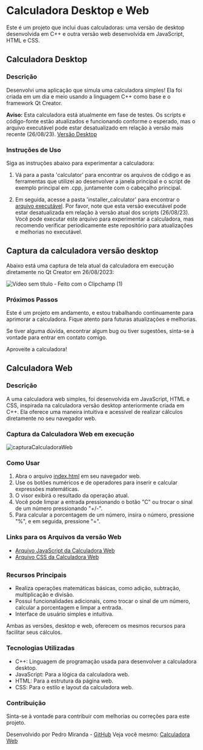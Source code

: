 # Calculadora Desktop e Web

Este é um projeto que inclui duas calculadoras: uma versão de desktop desenvolvida em C++ e outra versão web desenvolvida em JavaScript, HTML e CSS.

## Calculadora Desktop

### Descrição

Desenvolvi uma aplicação que simula uma calculadora simples! Ela foi criada em um dia e meio usando a linguagem C++ como base e o framework Qt Creator.

**Aviso:** Esta calculadora está atualmente em fase de testes. Os scripts e código-fonte estão atualizados e funcionando conforme o esperado, mas o arquivo executável pode estar desatualizado em relação à versão mais recente (26/08/23). [Versão Desktop](https://github.com/pLogicador/Calculadora/tree/main/calculator)

### Instruções de Uso

Siga as instruções abaixo para experimentar a calculadora:

1. Vá para a pasta 'calculator' para encontrar os arquivos de código e as ferramentas que utilizei ao desenvolver a janela principal e o script de exemplo principal em .cpp, juntamente com o cabeçalho principal.

2. Em seguida, acesse a pasta 'installer_calculator' para encontrar o [arquivo executável](https://github.com/pLogicador/Calculadora/tree/main/instalador_calculator). Por favor, note que esta versão executável pode estar desatualizada em relação à versão atual dos scripts (26/08/23). Você pode executar este arquivo para experimentar a calculadora, mas recomendo verificar periodicamente este repositório para atualizações e melhorias no executável.

## Captura da calculadora versão desktop 

Abaixo está uma captura de tela atual da calculadora em execução diretamente no Qt Creator em 26/08/2023:


![Vídeo sem título ‐ Feito com o Clipchamp (1)](https://github.com/pLogicador/Calculadora/assets/113561981/e3cc83c2-041d-40e4-8f22-300571f5f7c3)


### Próximos Passos

Este é um projeto em andamento, e estou trabalhando continuamente para aprimorar a calculadora. Fique atento para futuras atualizações e melhorias.

Se tiver alguma dúvida, encontrar algum bug ou tiver sugestões, sinta-se à vontade para entrar em contato comigo.

Aproveite a calculadora!


## Calculadora Web

### Descrição

A uma calculadora web simples, foi desenvolvida em JavaScript, HTML e CSS, inspirada na calculadora versão desktop anteriormente criada em C++. Ela oferece uma maneira intuitiva e acessível de realizar cálculos diretamente no seu navegador web.

### Captura da Calculadora Web em execução

![capturaCalculadoraWeb](https://github.com/pLogicador/Calculadora/assets/113561981/3a51cc56-2e1e-45ff-8a1f-86bdce08c6e1)


### Como Usar

1. Abra o arquivo [index.html](https://github.com/pLogicador/Calculadora/blob/main/index.html) em seu navegador web.
2. Use os botões numéricos e de operadores para inserir e calcular expressões matemáticas.
3. O visor exibirá o resultado da operação atual.
4. Você pode limpar a entrada pressionando o botão "C" ou trocar o sinal de um número pressionando "+/-".
5. Para calcular a porcentagem de um número, insira o número, pressione "%", e em seguida, pressione "=".

### Links para os Arquivos da versão Web

- [Arquivo JavaScript da Calculadora Web](https://github.com/pLogicador/Calculadora/blob/main/js/script.js)
- [Arquivo CSS da Calculadora Web](https://github.com/pLogicador/Calculadora/blob/main/styles/style.css)



## 

### Recursos Principais

- Realiza operações matemáticas básicas, como adição, subtração, multiplicação e divisão.
- Possui funcionalidades adicionais, como trocar o sinal de um número, calcular a porcentagem e limpar a entrada.
- Interface de usuário simples e intuitiva.

Ambas as versões, desktop e web, oferecem os mesmos recursos para facilitar seus cálculos.


### Tecnologias Utilizadas

- C++: Linguagem de programação usada para desenvolver a calculadora desktop.
- JavaScript: Para a lógica da calculadora web.
- HTML: Para a estrutura da página web.
- CSS: Para o estilo e layout da calculadora web.

### Contribuição

Sinta-se à vontade para contribuir com melhorias ou correções para este projeto.

Desenvolvido por Pedro Miranda - [GitHub](https://github.com/pLogicador)
Veja você mesmo: [Calculadora Web](https://plogicador.github.io/Calculadora/)
